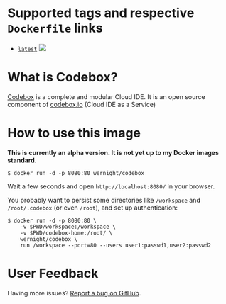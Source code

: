 Supported tags and respective `Dockerfile` links
================================================

  * [`latest`](https://github.com/wernight/docker-codebox/blob/master/Dockerfile) [![](https://images.microbadger.com/badges/image/wernight/codebox.svg)](http://microbadger.com/images/wernight/codebox "Get your own image badge on microbadger.com")


What is Codebox?
================

[Codebox](https://github.com/CodeboxIDE/codebox) is a complete and modular Cloud IDE. It is an open source component of [codebox.io](https://www.codebox.io/) (Cloud IDE as a Service)


How to use this image
=====================

**This is currently an alpha version. It is not yet up to my Docker images standard.**

    $ docker run -d -p 8080:80 wernight/codebox

Wait a few seconds and open `http://localhost:8080/` in your browser.

You probably want to persist some directories like `/workspace` and `/root/.codebox` (or even `/root`), and set up authentication:

    $ docker run -d -p 8080:80 \
        -v $PWD/workspace:/workspace \
        -v $PWD/codebox-home:/root/ \
        wernight/codebox \
        run /workspace --port=80 --users user1:passwd1,user2:passwd2


User Feedback
=============

Having more issues? [Report a bug on GitHub](https://github.com/wernight/docker-codebox/issues).
